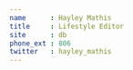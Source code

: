 ```yaml
---
name      : Hayley Mathis
title     : Lifestyle Editor
site      : db
phone_ext : 806
twitter   : hayley_mathis
---
```

